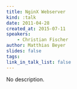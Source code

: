 ```yaml
---
title: NginX Webserver
kind: :talk
date: 2011-04-28
created_at: 2015-07-11
speakers:
    - Christian Fischer
author: Matthias Beyer
slides: false
tags:
link_in_talk_list: false
---
```


No description.
